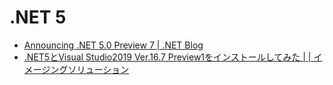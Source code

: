 # .NET 5

- [Announcing .NET 5.0 Preview 7 | .NET Blog](https://devblogs.microsoft.com/dotnet/announcing-net-5-0-preview-7/)
- [.NET5とVisual Studio2019 Ver.16.7 Preview1をインストールしてみた | | イメージングソリューション](https://imagingsolution.net/program/visualstudio2019v167p1/)
